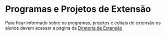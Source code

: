 # Programas e Projetos de Extensão

Para ficar informado sobre os programas, projetos e editais de extensão os alunos devem acessar a página da [Diretoria de Extensão](https://www.cefet-rj.br/index.php/acoes-de-extensao)
